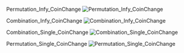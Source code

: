 Permutation_Infy_CoinChange
![Permutation_Infy_CoinChange](https://user-images.githubusercontent.com/53194167/135853613-382f2e83-d3f6-4900-a563-2b96827498d3.PNG)


Combination_Infy_CoinChange
![Combination_Infy_CoinChange](https://user-images.githubusercontent.com/53194167/135858299-4e61f11a-9164-443c-8434-ff132e377e73.PNG)


Combination_Single_CoinChange
![Combination_Single_CoinChange](https://user-images.githubusercontent.com/53194167/135858790-3e072d80-c840-477d-ac32-e155bbcb7180.PNG)


Permutation_Single_CoinChange
![Permutation_Single_CoinChange](https://user-images.githubusercontent.com/53194167/135859586-b160bfc1-5e29-402c-87e5-1362104fc50d.PNG)


